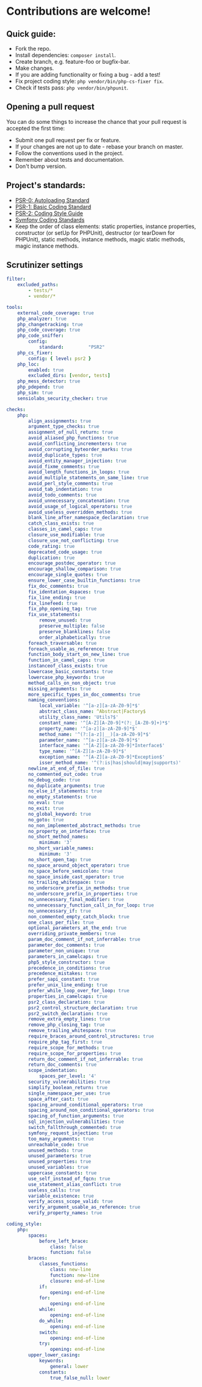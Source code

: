 # Contributions are welcome!

## Quick guide:

 * Fork the repo.
 * Install dependencies: `composer install`.
 * Create branch, e.g. feature-foo or bugfix-bar.
 * Make changes.
 * If you are adding functionality or fixing a bug - add a test!
 * Fix project coding style: `php vendor/bin/php-cs-fixer fix`.
 * Check if tests pass: `php vendor/bin/phpunit`.

## Opening a pull request

You can do some things to increase the chance that your pull request is accepted the first time:

 * Submit one pull request per fix or feature.
 * If your changes are not up to date - rebase your branch on master.
 * Follow the conventions used in the project.
 * Remember about tests and documentation.
 * Don't bump version.

## Project's standards:

 * [PSR-0: Autoloading Standard](https://github.com/php-fig/fig-standards/blob/master/accepted/PSR-0.md)
 * [PSR-1: Basic Coding Standard](https://github.com/php-fig/fig-standards/blob/master/accepted/PSR-1-basic-coding-standard.md)
 * [PSR-2: Coding Style Guide](https://github.com/php-fig/fig-standards/blob/master/accepted/PSR-2-coding-style-guide.md)
 * [Symfony Coding Standards](http://symfony.com/doc/current/contributing/code/standards.html)
 * Keep the order of class elements: static properties, instance properties, constructor (or setUp for PHPUnit), destructor (or tearDown for PHPUnit), static methods, instance methods, magic static methods, magic instance methods.

## Scrutinizer settings

```yml
filter:
    excluded_paths:
        - tests/*
        - vendor/*

tools:
    external_code_coverage: true
    php_analyzer: true
    php_changetracking: true
    php_code_coverage: true
    php_code_sniffer:
        config:
            standard:         "PSR2"
    php_cs_fixer:
        config: { level: psr2 }
    php_loc:
        enabled: true
        excluded_dirs: [vendor, tests]
    php_mess_detector: true
    php_pdepend: true
    php_sim: true
    sensiolabs_security_checker: true

checks:
    php:
        align_assignments: true
        argument_type_checks: true
        assignment_of_null_return: true
        avoid_aliased_php_functions: true
        avoid_conflicting_incrementers: true
        avoid_corrupting_byteorder_marks: true
        avoid_duplicate_types: true
        avoid_entity_manager_injection: true
        avoid_fixme_comments: true
        avoid_length_functions_in_loops: true
        avoid_multiple_statements_on_same_line: true
        avoid_perl_style_comments: true
        avoid_tab_indentation: true
        avoid_todo_comments: true
        avoid_unnecessary_concatenation: true
        avoid_usage_of_logical_operators: true
        avoid_useless_overridden_methods: true
        blank_line_after_namespace_declaration: true
        catch_class_exists: true
        classes_in_camel_caps: true
        closure_use_modifiable: true
        closure_use_not_conflicting: true
        code_rating: true
        deprecated_code_usage: true
        duplication: true
        encourage_postdec_operator: true
        encourage_shallow_comparison: true
        encourage_single_quotes: true
        ensure_lower_case_builtin_functions: true
        fix_doc_comments: true
        fix_identation_4spaces: true
        fix_line_ending: true
        fix_linefeed: true
        fix_php_opening_tag: true
        fix_use_statements:
            remove_unused: true
            preserve_multiple: false
            preserve_blanklines: false
            order_alphabetically: true
        foreach_traversable: true
        foreach_usable_as_reference: true
        function_body_start_on_new_line: true
        function_in_camel_caps: true
        instanceof_class_exists: true
        lowercase_basic_constants: true
        lowercase_php_keywords: true
        method_calls_on_non_object: true
        missing_arguments: true
        more_specific_types_in_doc_comments: true
        naming_conventions:
            local_variable: '^[a-z][a-zA-Z0-9]*$'
            abstract_class_name: ^Abstract|Factory$
            utility_class_name: 'Utils?$'
            constant_name: '^[A-Z][A-Z0-9]*(?:_[A-Z0-9]+)*$'
            property_name: '^[a-z][a-zA-Z0-9]*$'
            method_name: '^(?:[a-z]|__)[a-zA-Z0-9]*$'
            parameter_name: '^[a-z][a-zA-Z0-9]*$'
            interface_name: '^[A-Z][a-zA-Z0-9]*Interface$'
            type_name: '^[A-Z][a-zA-Z0-9]*$'
            exception_name: '^[A-Z][a-zA-Z0-9]*Exception$'
            isser_method_name: '^(?:is|has|should|may|supports)'
        newline_at_end_of_file: true
        no_commented_out_code: true
        no_debug_code: true
        no_duplicate_arguments: true
        no_else_if_statements: true
        no_empty_statements: true
        no_eval: true
        no_exit: true
        no_global_keyword: true
        no_goto: true
        no_non_implemented_abstract_methods: true
        no_property_on_interface: true
        no_short_method_names:
            minimum: '3'
        no_short_variable_names:
            minimum: '3'
        no_short_open_tag: true
        no_space_around_object_operator: true
        no_space_before_semicolon: true
        no_space_inside_cast_operator: true
        no_trailing_whitespace: true
        no_underscore_prefix_in_methods: true
        no_underscore_prefix_in_properties: true
        no_unnecessary_final_modifier: true
        no_unnecessary_function_call_in_for_loop: true
        no_unnecessary_if: true
        non_commented_empty_catch_block: true
        one_class_per_file: true
        optional_parameters_at_the_end: true
        overriding_private_members: true
        param_doc_comment_if_not_inferrable: true
        parameter_doc_comments: true
        parameter_non_unique: true
        parameters_in_camelcaps: true
        php5_style_constructor: true
        precedence_in_conditions: true
        precedence_mistakes: true
        prefer_sapi_constant: true
        prefer_unix_line_ending: true
        prefer_while_loop_over_for_loop: true
        properties_in_camelcaps: true
        psr2_class_declaration: true
        psr2_control_structure_declaration: true
        psr2_switch_declaration: true
        remove_extra_empty_lines: true
        remove_php_closing_tag: true
        remove_trailing_whitespace: true
        require_braces_around_control_structures: true
        require_php_tag_first: true
        require_scope_for_methods: true
        require_scope_for_properties: true
        return_doc_comment_if_not_inferrable: true
        return_doc_comments: true
        scope_indentation:
            spaces_per_level: '4'
        security_vulnerabilities: true
        simplify_boolean_return: true
        single_namespace_per_use: true
        space_after_cast: true
        spacing_around_conditional_operators: true
        spacing_around_non_conditional_operators: true
        spacing_of_function_arguments: true
        sql_injection_vulnerabilities: true
        switch_fallthrough_commented: true
        symfony_request_injection: true
        too_many_arguments: true
        unreachable_code: true
        unused_methods: true
        unused_parameters: true
        unused_properties: true
        unused_variables: true
        uppercase_constants: true
        use_self_instead_of_fqcn: true
        use_statement_alias_conflict: true
        useless_calls: true
        variable_existence: true
        verify_access_scope_valid: true
        verify_argument_usable_as_reference: true
        verify_property_names: true

coding_style:
    php:
        spaces:
            before_left_brace:
                class: false
                function: false
        braces:
            classes_functions:
                class: new-line
                function: new-line
                closure: end-of-line
            if:
                opening: end-of-line
            for:
                opening: end-of-line
            while:
                opening: end-of-line
            do_while:
                opening: end-of-line
            switch:
                opening: end-of-line
            try:
                opening: end-of-line
        upper_lower_casing:
            keywords:
                general: lower
            constants:
                true_false_null: lower
```
